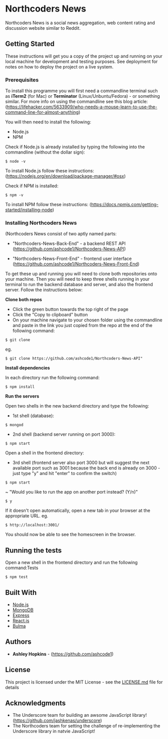 # Northcoders News

Northcoders News is a social news aggregation, web content rating and discussion website similar to Reddit.

## Getting Started

These instructions will get you a copy of the project up and running on your local machine for development and testing purposes. See deployment for notes on how to deploy the project on a live system.

### Prerequisites

To install this programme you will first need a commandline terminal such as **iTerm2** (for Mac) or **Terminator** (Linux/Unbuntu/Fedora) - or something similar. For more info on using the commandline see this blog article: (https://lifehacker.com/5633909/who-needs-a-mouse-learn-to-use-the-command-line-for-almost-anything)

You will then need to install the following:

* Node.js 
* NPM

Check if Node.js is already installed by typing the following into the commandline (without the dollar sign):


```
$ node -v 
```

To install Node.js follow these instructions: (https://nodejs.org/en/download/package-manager/#osx)

Check if NPM is installed:

```
$ npm -v
```

To install NPM follow these instructions: 
(https://docs.npmjs.com/getting-started/installing-node)

### Installing Northcoders News

(Northcoders News consist of two aptly named parts: 

* "Northcoders-News-Back-End" - a backend REST API 
  (https://github.com/ashcode1/Northcoders-News-API)   

* "Northcoders-News-Front-End" - frontend user interface
  (https://github.com/ashcode1/Northcoders-News-Front-End)

To get these up and running you will need to clone both repositories onto your machine. Then you will need to keep three shells running in your terminal to run the backend database and server, and also the frontend server. Follow the instructions below:

**Clone both repos** 

* Click the green button towards the top right of the page
* Click the "Copy to clipboard" button
* On your machine navigate to your chosen folder using the commandline and paste in the link you just copied from the repo at the end of the following command:
```
$ git clone 
```
eg. 

```
$ git clone https://github.com/ashcode1/Northcoders-News-API"
```

**Install dependencies**

In each directory run the following command:

```
$ npm install
```

**Run the servers**

Open two shells in the new backend directory and type the following:

* 1st shell (database):

```
$ mongod
```
* 2nd shell (backend server running on port 3000):
```
$ npm start
```
Open a shell in the frontend directory:
* 3rd shell (frontend server also port 3000 but will suggest the next available port such as 3001 because the back end is already on 3000 - just type "y" and hit "enter" to confirm the switch)

```
$ npm start
```
~ "Would you like to run the app on another port instead? (Y/n)" 

```
$ y
```

If it doesn't open automatically, open a new tab in your browser at the appropriate URL. eg.

```
$ http://localhost:3001/
```
You should now be able to see the homescreen in the browser.


## Running the tests

Open a new shell in the frontend directory and run the following command:Tests

```
$ npm test
```



## Built With

* [Node.js](https://nodejs.org/en/) 
* [MongoDB](https://www.mongodb.com/) 
* [Express](https://expressjs.com/) 
* [React.js](https://reactjs.org/) 
* [Bulma](https://bulma.io/) 

## Authors

* **Ashley Hopkins** - (https://github.com/ashcode1)

## License

This project is licensed under the MIT License - see the [LICENSE.md](LICENSE.md) file for details

## Acknowledgments

* The Underscore team for building an awsome JavaScript library! (https://github.com/jashkenas/underscore)
* The Northcoders team for setting the challenge of re-implementing the Underscore library in natvie JavaScript!
